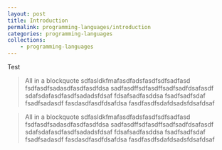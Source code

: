 ```yaml
---
layout: post
title: Introduction
permalink: programming-languages/introduction
categories: programming-languages
collections: 
    - programming-languages
---
```


Test

> All in a blockquote
> sdfasldkfmafasdfadsfasdfsdfsadfasd
> fsdfasdfsadasdfasdfasdfdsa
> sadfasdffsdfasdffsadfsadfdsafasdf
> sdafsdafasdfasdfsadadsfdsaf
> fdsafsadfasddsa
> fsadfsadfsdaf
> fsadfsadasdf
> fasdasdfasdfdsafdsa
> fasdfasdfsdafdsadsfdsafdsaf


> All in a blockquote
> sdfasldkfmafasdfadsfasdfsdfsadfasd
> fsdfasdfsadasdfasdfasdfdsa
> sadfasdffsdfasdffsadfsadfdsafasdf
> sdafsdafasdfasdfsadadsfdsaf
> fdsafsadfasddsa
> fsadfsadfsdaf
> fsadfsadasdf
> fasdasdfasdfdsafdsa
> fasdfasdfsdafdsadsfdsafdsaf


